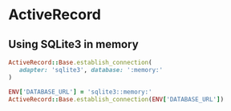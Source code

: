 # ActiveRecord

## Using SQLite3 in memory

```ruby
ActiveRecord::Base.establish_connection(
   adapter: 'sqlite3', database: ':memory:'
)
```

```ruby
ENV['DATABASE_URL'] = 'sqlite3::memory:'
ActiveRecord::Base.establish_connection(ENV['DATABASE_URL'])
```

